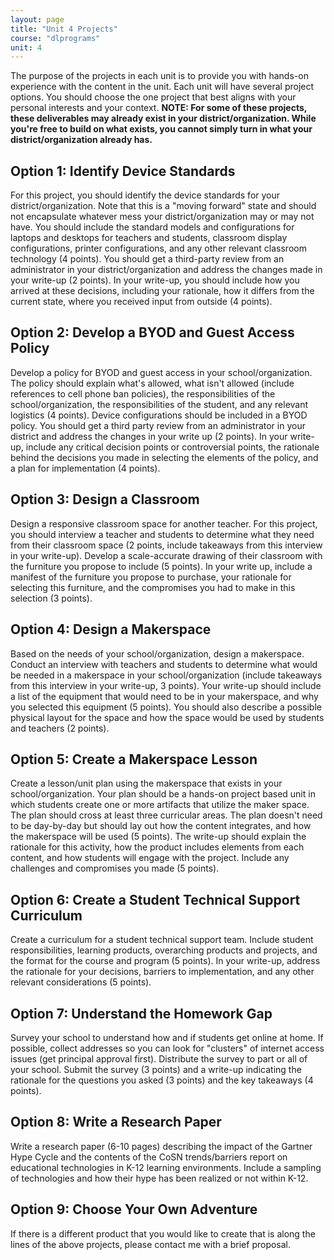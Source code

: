```yaml
---
layout: page
title: "Unit 4 Projects"
course: "dlprograms"
unit: 4
---
```

The purpose of the projects in each unit is to provide you with hands-on experience with the content in the unit. Each unit will have several project options. You should choose the one project that best aligns with your personal interests and your context.
**NOTE: For some of these projects, these deliverables may already exist in your district/organization. While you're free to build on what exists, you cannot simply turn in what your district/organization already has.**

## Option 1: Identify Device Standards
For this project, you should identify the device standards for your district/organization. Note that this is a "moving forward" state and should not encapsulate whatever mess your district/organization may or may not have. You should include the standard models and configurations for laptops and desktops for teachers and students, classroom display configurations, printer configurations, and any other relevant classroom technology (4 points). You should get a third-party review from an administrator in your district/organization and address the changes made in your write-up (2 points). In your write-up, you should include how you arrived at these decisions, including your rationale, how it differs from the current state, where you received input from outside (4 points).

## Option 2: Develop a BYOD and Guest Access Policy
Develop a policy for BYOD and guest access in your school/organization. The policy should explain what's allowed, what isn't allowed (include references to cell phone ban policies), the responsibilities of the school/organization, the responsibilities of the student, and any relevant logistics (4 points). Device configurations should be included in a BYOD policy. You should get a third party review from an administrator in your district and address the changes in your write up (2 points). In your write-up, include any critical decision points or controversial points, the rationale behind the decisions you made in selecting the elements of the policy, and a plan for implementation (4 points). 

## Option 3: Design a Classroom
Design a responsive classroom space for another teacher. For this project, you should interview a teacher and students to determine what they need from their classroom space (2 points, include takeaways from this interview in your write-up). Develop a scale-accurate drawing of their classroom with the furniture you propose to include (5 points). In your write up, include a manifest of the furniture you propose to purchase, your rationale for selecting this furniture, and the compromises you had to make in this selection (3 points). 

## Option 4: Design a Makerspace
Based on the needs of your school/organization, design a makerspace. Conduct an interview with teachers and students to determine what would be needed in a makerspace in your school/organization (include takeaways from this interview in your write-up, 3 points). Your write-up should include a list of the equipment that would need to be in your makerspace, and why you selected this equipment (5 points). You should also describe a possible physical layout for the space and how the space would be used by students and teachers (2 points).

## Option 5: Create a Makerspace Lesson
Create a lesson/unit plan using the makerspace that exists in your school/organization. Your plan should be a hands-on project based unit in which students create one or more artifacts that utilize the maker space. The plan should cross at least three curricular areas. The plan doesn't need to be day-by-day but should lay out how the content integrates, and how the makerspace will be used (5 points). The write-up should explain the rationale for this activity, how the product includes elements from each content, and how students will engage with the project. Include any challenges and compromises you made (5 points).

## Option 6: Create a Student Technical Support Curriculum
Create a curriculum for a student technical support team. Include student responsibilities, learning products, overarching products and projects, and the format for the course and program (5 points). In your write-up, address the rationale for your decisions, barriers to implementation, and any other relevant considerations (5 points).

## Option 7: Understand the Homework Gap
Survey your school to understand how and if students get online at home. If possible, collect addresses so you can look for "clusters" of internet access issues (get principal approval first). Distribute the survey to part or all of your school. Submit the survey (3 points) and a write-up indicating the rationale for the questions you asked (3 points) and the key takeaways (4 points).

## Option 8: Write a Research Paper
Write a research paper (6-10 pages) describing the impact of the Gartner Hype Cycle and the contents of the CoSN trends/barriers report on educational technologies in K-12 learning environments. Include a sampling of technologies and how their hype has been realized or not within K-12.

## Option 9: Choose Your Own Adventure
If there is a different product that you would like to create that is along the lines of the above projects, please contact me with a brief proposal.
